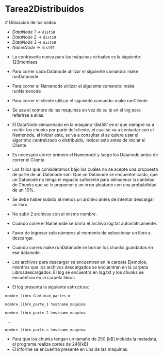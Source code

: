 # Tarea2Distribuidos

# Ubicacion de los nodos

* _DataNode 1_ -> `dist58`
* _DataNode 2_ -> `dist59`
* _DataNode 3_ -> `dist60`
* _NameNode_ -> `dist57`

- La contraseña nueva para las máquinas virtuales es la siguiente: 123momiaes
- Para correr cada Datanode utilizar el siguiente comando: make runDatanode
- Para correr el Namenode utilizar el siguiente comando: make runNamenode
- Para correr el cliente utilizar el siguiente comando: make runCliente

-   Se usa el nombre de las maquinas en vez de su ip en el log para referirse a ellas.
-   El DataNode almacenado en la máquina 'dist58' es el que siempre va a recibir los chunks por parte del cliente,
    el cual se va a contactar con el Namenode, al iniciar este, se va a consultar si se quiere usar el algoritmo centralizado o distribuido, indicar esto antes de iniciar el Cliente. 
-   Es necesario correr primero el Namenode y luego los Datanode antes de correr el Cliente.
-   Los fallos que consideramos bajo los cuales no se acepte una propuesta de parte de un Datanode son: Que un Datanode  se encuentre caído, que un Datanode no tenga el espacio suficiente para almacenar la cantidad de Chunks que se le proponen y un error aleatorio con una probabilidad de un 10%.
- Se debe haber subido al menos un archivo antes de intentar descargar un libro.
- No subir 2 archivos con el mismo nombre.
- Cuando corre el Namenode se borra el archivo log.txt automáticamente.
- Favor de ingresar solo números al momento de seleccionar un libro a descargar.
- Cuando corres make runDatanode se borran los chunks guardados en ese datanode.
- Los archivos para descargar se encuentran en la carpeta Ejemplos, mientras que los archivos descargados se encuentran en la carpeta Librosdescargados. El log se encuentra en log.txt y los chunks se encuentran en la carpeta libros
- El log presenta la siguiente estructura:
```
nombre_libro Cantidad_partes n

nombre_libro_parte_1 hostname_maquina

nombre_libro_parte_2 hostname_maquina

...

nombre_libro_parte_n hostname_maquina
```
- Para que los chunks tengan un tamaño de 250 [kB] incluida la metadata, el programa realiza cortes de 246[kB]
- El informe se encuentra presente en una de las maquinas.